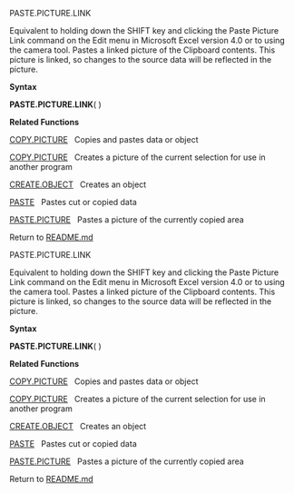 PASTE.PICTURE.LINK

Equivalent to holding down the SHIFT key and clicking the Paste Picture
Link command on the Edit menu in Microsoft Excel version 4.0 or to using
the camera tool. Pastes a linked picture of the Clipboard contents. This
picture is linked, so changes to the source data will be reflected in
the picture.

**Syntax**

**PASTE.PICTURE.LINK**( )

**Related Functions**

[COPY.PICTURE](COPY.PICTURE.md)   Copies and pastes data or object

[COPY.PICTURE](COPY.PICTURE.md)   Creates a picture of the current selection for use in
another program

[CREATE.OBJECT](CREATE.OBJECT.md)   Creates an object

[PASTE](PASTE.md)   Pastes cut or copied data

[PASTE.PICTURE](PASTE.PICTURE.md)   Pastes a picture of the currently copied area



Return to [README.md](README.md)

PASTE.PICTURE.LINK

Equivalent to holding down the SHIFT key and clicking the Paste Picture
Link command on the Edit menu in Microsoft Excel version 4.0 or to using
the camera tool. Pastes a linked picture of the Clipboard contents. This
picture is linked, so changes to the source data will be reflected in
the picture.

**Syntax**

**PASTE.PICTURE.LINK**( )

**Related Functions**

[COPY.PICTURE](COPY.PICTURE.md)   Copies and pastes data or object

[COPY.PICTURE](COPY.PICTURE.md)   Creates a picture of the current selection for use in
another program

[CREATE.OBJECT](CREATE.OBJECT.md)   Creates an object

[PASTE](PASTE.md)   Pastes cut or copied data

[PASTE.PICTURE](PASTE.PICTURE.md)   Pastes a picture of the currently copied area



Return to [README.md](README.md)

